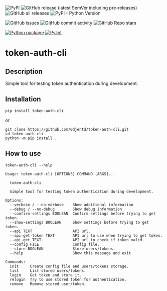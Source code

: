 
![PyPI](https://img.shields.io/pypi/v/token-auth-cli)
![GitHub release (latest SemVer including pre-releases)](https://img.shields.io/github/v/release/0djentd/token-auth-cli?include_prereleases)
![GitHub all releases](https://img.shields.io/github/downloads/0djentd/token-auth-cli/total)
![PyPI - Python Version](https://img.shields.io/pypi/pyversions/token-auth-cli)

![GitHub issues](https://img.shields.io/github/issues/0djentd/token-auth-cli)
![GitHub commit activity](https://img.shields.io/github/commit-activity/m/0djentd/token-auth-cli)
![GitHub Repo stars](https://img.shields.io/github/stars/0djentd/token-auth-cli?style=social)

[![Python package](https://github.com/0djentd/token-auth-cli/actions/workflows/python-package.yml/badge.svg)](https://github.com/0djentd/token-auth-cli/actions/workflows/python-package.yml)
[![Pylint](https://github.com/0djentd/token-auth-cli/actions/workflows/pylint.yml/badge.svg)](https://github.com/0djentd/token-auth-cli/actions/workflows/pylint.yml)

# token-auth-cli
## Description
Simple tool for testing token authentication during development.

## Installation
```
pip install token-auth-cli
```
or
```
git clone https://github.com/0djentd/token-auth-cli.git
cd token-auth-cli
python -m pip install .
```

## How to use
```
token-auth-cli --help
```
```
Usage: token-auth-cli [OPTIONS] COMMAND [ARGS]...

  token-auth-cli

  Simple tool for testing token authentication during development.

Options:
  --verbose / --no-verbose    Show additional information
  --debug / --no-debug        Show debug information
  --confirm-settings BOOLEAN  Confirm settings before trying to get token.
  --show-settings BOOLEAN     Show settings before trying to get token.
  --api TEXT                  API url.
  --api-get-token TEXT        API url to use when trying to get token.
  --api-get TEXT              API url to check if token valid.
  --config FILE               Config file.
  --store BOOLEAN             Store users/tokens.
  --help                      Show this message and exit.

Commands:
  init     Create config file and users/tokens storage.
  list     List stored users/tokens.
  login    Get token and store it.
  relogin  Try to use stored token for authentication.
  remove   Remove stored user/token.
```
